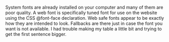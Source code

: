 System fonts are already installed on your computer and many of them are poor quality. A web font is specifically tuned font for use on the website using the CSS @font-face declaration. Web safe fonts appear to be exactly how they are intended to look. Fallbacks are there just in case the font you want is not available.
I had trouble making my table a little bit and trying to get the first sentence bigger.
